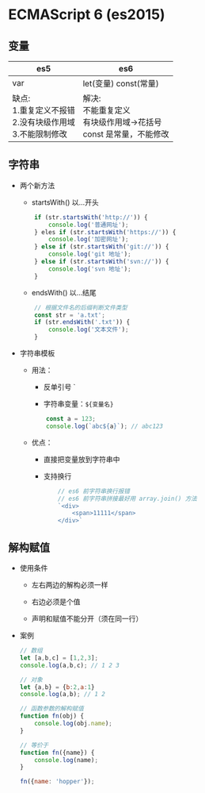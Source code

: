 # ECMAScript 6 (es2015)

## 变量

|es5|es6|
|---|---|
|var|let(变量) const(常量)|
|缺点:<br>1.重复定义不报错<br>2.没有块级作用域<br>3.不能限制修改| 解决:<br>不能重复定义<br>有块级作用域->花括号<br>const 是常量，不能修改

## 字符串

- 两个新方法

    - startsWith()  以...开头

    ```javascript
        if (str.startsWith('http://')) {
            console.log('普通网址');
        } eles if (str.startsWith('https://')) {
            console.log('加密网址');
        } else if (str.startsWith('git://')) {
            console.log('git 地址');
        } else if (str.startsWith('svn://')) {
            console.log('svn 地址');
        }
    ```

    - endsWith()    以...结尾

    ```javascript
        // 根据文件名的后缀判断文件类型
        const str = 'a.txt';
        if (str.endsWith('.txt')) {
            console.log('文本文件');
        }
    ```

- 字符串模板

    - 用法：

        - 反单引号 `

        - 字符串变量：`${变量名}`

        ```javascript
            const a = 123;
            console.log(`abc${a}`); // abc123
        ```

    - 优点：

        - 直接把变量放到字符串中

        - 支持换行
        
            ```javascript
                // es6 前字符串换行报错
                // es6 前字符串拼接最好用 array.join() 方法
                `<div>
                    <span>11111</span>
                </div>`
            ```

## 解构赋值

- 使用条件

    - 左右两边的解构必须一样

    - 右边必须是个值

    - 声明和赋值不能分开（须在同一行）

- 案例

    ```javascript
    // 数组
    let [a,b,c] = [1,2,3];
    console.log(a,b,c); // 1 2 3

    // 对象
    let {a,b} = {b:2,a:1}
    console.log(a,b); // 1 2

    // 函数参数的解构赋值
    function fn(obj) {
        console.log(obj.name);
    }

    // 等价于
    function fn({name}) {
        console.log(name);
    }

    fn({name: 'hopper'});
    ```
